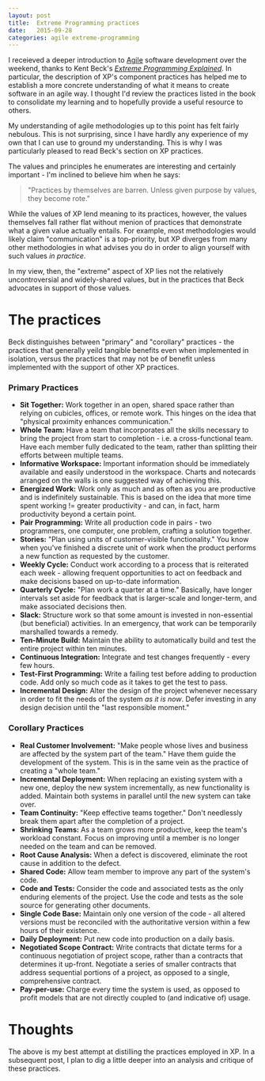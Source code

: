 ```yaml
---
layout: post
title:  Extreme Programming practices
date:   2015-09-28
categories: agile extreme-programming
---
```

I receieved a deeper introduction to [Agile](https:**//en.wikipedia.org/wiki/Agile_software_development) software development over the weekend, thanks to Kent Beck's *[Extreme Programming Explained](http://www.amazon.com/Extreme-Programming-Explained-Embrace-Edition/dp/0321278658)*. In particular, the description of XP's component practices has helped me to establish a more concrete understanding of what it means to create software in an agile way. I thought I'd review the practices listed in the book to consolidate my learning and to hopefully provide a useful resource to others.

My understanding of agile methodologies up to this point has felt fairly nebulous. This is not surprising, since I have hardly any experience of my own that I can use to ground my understanding. This is why I was particularly pleased to read Beck's section on XP practices.

The values and principles he enumerates are interesting and certainly important - I'm inclined to believe him when he says:

> "Practices by themselves are barren. Unless given purpose by values, they become rote."

While the values of XP lend meaning to its practices, however, the values themselves fall rather flat without menion of practices that demonstrate what a given value actually entails. For example, most methodologies would likely claim "communication" is a top-priority, but XP diverges from many other methodologies in what advises you do in order to align yourself with such values *in practice*.

In my view, then, the "extreme" aspect of XP lies not the relatively uncontroversial and widely-shared values, but in the practices that Beck advocates in support of those values.

# The practices

Beck distinguishes between "primary" and "corollary" practices - the practices that generally yeild tangible benefits even when implemented in isolation, versus the practices that may not be of benefit unless implemented with the support of other XP practices.

### Primary Practices

- **Sit Together:** Work together in an open, shared space rather than relying on cubicles, offices, or remote work. This hinges on the idea that "physical proximity enhances communication."
- **Whole Team:** Have a team that incorporates all the skills necessary to bring the project from start to completion - i.e. a cross-functional team. Have each member fully dedicated to the team, rather than splitting their efforts between multiple teams.
- **Informative Workspace:** Important information should be immediately available and easily understood in the workspace. Charts and notecards arranged on the walls is one suggested way of achieving this.
- **Energized Work:** Work only as much and as often as you are productive and is indefinitely sustainable. This is based on the idea that more time spent working != greater productivity - and can, in fact, harm productivity beyond a certain point.
- **Pair Programming:** Write all production code in pairs - two programmers, one computer, one problem, crafting a solution together.
- **Stories:** "Plan using units of customer-visible functionality." You know when you've finished a discrete unit of work when the product performs a new function as requested by the customer.
- **Weekly Cycle:** Conduct work according to a process that is reiterated each week - allowing frequent opportunities to act on feedback and make decisions based on up-to-date information.
- **Quarterly Cycle:** "Plan work a quarter at a time." Basically, have longer intervals set aside for feedback that is larger-scale and longer-term, and make associated decisions then.
- **Slack:** Structure work so that some amount is invested in non-essential (but beneficial) activities. In an emergency, that work can be temporarily marshalled towards a remedy.
- **Ten-Minute Build:** Maintain the ability to automatically build and test the entire project within ten minutes.
- **Continuous Integration:** Integrate and test changes frequently - every few hours.
- **Test-First Programming:** Write a failing test before adding to production code. Add only so much code as it takes to get the test to pass.
- **Incremental Design:** Alter the design of the project whenever necessary in order to fit the needs of the system *as it is now*. Defer investing in any design decision until the "last responsible moment."

### Corollary Practices

- **Real Customer Involvement:** "Make people whose lives and business are affected by the system part of the team." Have them guide the development of the system. This is in the same vein as the practice of creating a "whole team."
- **Incremental Deployment:** When replacing an existing system with a new one, deploy the new system incrementally, as new functionality is added. Maintain both systems in parallel until the new system can take over.
- **Team Continuity:** "Keep effective teams together." Don't needlessly break them apart after the completion of a project.
- **Shrinking Teams:** As a team grows more productive, keep the team's workload constant. Focus on improving until a member is no longer needed on the team and can be removed.
- **Root Cause Analysis:** When a defect is discovered, eliminate the root cause in addition to the defect.
- **Shared Code:** Allow team member to improve any part of the system's code.
- **Code and Tests:** Consider the code and associated tests as the only enduring elements of the project. Use the code and tests as the sole source for generating other documents.
- **Single Code Base:** Maintain only one version of the code - all altered versions must be reconciled with the authoritative version within a few hours of their existence.
- **Daily Deployment:** Put new code into production on a daily basis.
- **Negotiated Scope Contract:** Write contracts that dictate terms for a continuous negotiation of project scope, rather than a contracts that determines it up-front. Negotiate a series of smaller contracts that address sequential portions of a project, as opposed to a single, comprehensive contract.
- **Pay-per-use:** Charge every time the system is used, as opposed to profit models that are not directly coupled to (and indicative of) usage.

# Thoughts

The above is my best attempt at distilling the practices employed in XP. In a subsequent post, I plan to dig a little deeper into an analysis and critique of these practices.